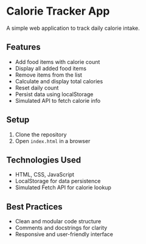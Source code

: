 # Calorie Tracker App

A simple web application to track daily calorie intake.

## Features
- Add food items with calorie count
- Display all added food items
- Remove items from the list
- Calculate and display total calories
- Reset daily count
- Persist data using localStorage
- Simulated API to fetch calorie info

## Setup
1. Clone the repository
2. Open `index.html` in a browser

## Technologies Used
- HTML, CSS, JavaScript
- LocalStorage for data persistence
- Simulated Fetch API for calorie lookup

## Best Practices
- Clean and modular code structure
- Comments and docstrings for clarity
- Responsive and user-friendly interface
